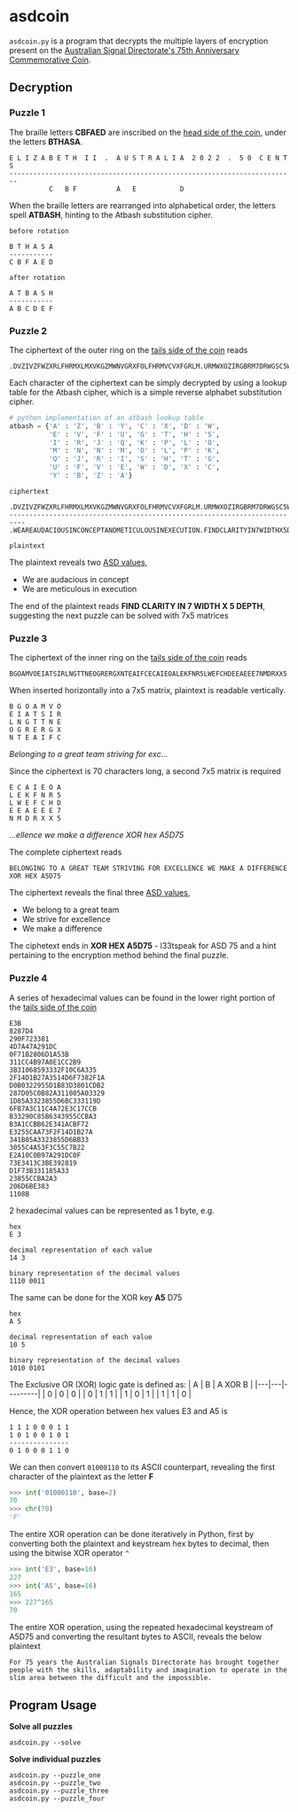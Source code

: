 # asdcoin
`asdcoin.py` is a program that decrypts the multiple layers of encryption present on the [Australian Signal Directorate's 75th Anniversary Commemorative Coin](https://www.asd.gov.au/75th-anniversary/events/2022-09-01-75th-anniversary-commemorative-coin).

## Decryption

### Puzzle 1
The braille letters **CBFAED** are inscribed on the [head side of the coin](https://www.asd.gov.au/sites/default/files/2022-09/ASD-50-SIDE-B-Hires.jpg), under the letters **BTHASA**.
```
E L I Z A B E T H  I I  .  A U S T R A L I A  2 0 2 2  .  5 0  C E N T S
------------------------------------------------------------------------
          C   B F          A   E           D
```

When the braille letters are rearranged into alphabetical order, the letters spell **ATBASH**, hinting to the Atbash substitution cipher.
```
before rotation

B T H A S A
-----------
C B F A E D
```

```
after rotation

A T B A S H
-----------
A B C D E F
```


### Puzzle 2
The ciphertext of the outer ring on the [tails side of the coin](https://www.asd.gov.au/sites/default/files/2022-09/ASD-50-SIDE-A-Hires.jpg) reads
```
.DVZIVZFWZXRLFHRMXLMXVKGZMWNVGRXFOLFHRMVCVXFGRLM.URMWXOZIRGBRM7DRWGSC5WVKGS
```

Each character of the ciphertext can be simply decrypted by using a lookup table for the Atbash cipher, which is a simple reverse alphabet substitution cipher.

```python
# python implementation of an atbash lookup table
atbash = {'A' : 'Z', 'B' : 'Y', 'C' : 'X', 'D' : 'W',
		  'E' : 'V', 'F' : 'U', 'G' : 'T', 'H' : 'S',
		  'I' : 'R', 'J' : 'Q', 'K' : 'P', 'L' : 'O',
		  'M' : 'N', 'N' : 'M', 'O' : 'L', 'P' : 'K',
		  'Q' : 'J', 'R' : 'I', 'S' : 'H', 'T' : 'G',
		  'U' : 'F', 'V' : 'E', 'W' : 'D', 'X' : 'C',
		  'Y' : 'B', 'Z' : 'A'}
```

```
ciphertext

.DVZIVZFWZXRLFHRMXLMXVKGZMWNVGRXFOLFHRMVCVXFGRLM.URMWXOZIRGBRM7DRWGSC5WVKGS
--------------------------------------------------------------------------
.WEAREAUDACIOUSINCONCEPTANDMETICULOUSINEXECUTION.FINDCLARITYIN7WIDTHX5DEPTH

plaintext
```

The plaintext reveals two [ASD values](https://www.asd.gov.au/about/values), 
- We are audacious in concept
- We are meticulous in execution

The end of the plaintext reads **FIND CLARITY IN 7 WIDTH X 5 DEPTH**, suggesting the next puzzle can be solved with 7x5 matrices


### Puzzle 3
The ciphertext of the inner ring on the [tails side of the coin](https://www.asd.gov.au/sites/default/files/2022-09/ASD-50-SIDE-A-Hires.jpg) reads
```
BGOAMVOEIATSIRLNGTTNEOGRERGXNTEAIFCECAIEOALEKFNR5LWEFCHDEEAEEE7NMDRXX5
```

When inserted horizontally into a 7x5 matrix, plaintext is readable vertically.
```
B G O A M V O
E I A T S I R
L N G T T N E
O G R E R G X
N T E A I F C
```
*Belonging to a great team striving for exc...*

Since the ciphertext is 70 characters long, a second 7x5 matrix is required
```
E C A I E O A
L E K F N R 5
L W E F C H D
E E A E E E 7
N M D R X X 5
```
*...ellence we make a difference XOR hex A5D75*

The complete ciphertext reads
```
BELONGING TO A GREAT TEAM STRIVING FOR EXCELLENCE WE MAKE A DIFFERENCE XOR HEX A5D75
```

The ciphertext reveals the final three [ASD values](https://www.asd.gov.au/about/values), 
- We belong to a great team
- We strive for excellence
- We make a difference
 
The ciphetext ends in **XOR HEX A5D75** - l33tspeak for ASD 75 and a hint pertaining to the encryption method behind the final puzzle.


### Puzzle 4
A series of hexadecimal values can be found in the lower right portion of the [tails side of the coin](https://www.asd.gov.au/sites/default/files/2022-09/ASD-50-SIDE-A-Hires.jpg)
```
E3B
8287D4
290F723381
4D7A47A291DC
0F71B2806D1A53B
311CC4B97A0E1CC2B9
3B31068593332F10C6A335
2F14D1B27A3514D6F7382F1A
D0B0322955D1B83D3801CDB2
287D05C0B82A311085A03329
1D85A3323855D6BC333119D
6FB7A3C11C4A72E3C17CCB
B33290C85B6343955CCBA3
B3A1CCBB62E341ACBF72
E3255CAA73F2F14D1B27A
341B85A3323855D6BB33
3055C4A53F3C55C7B22
E2A10C0B97A291DC0F
73E3413C3BE392819
D1F73B331185A33
23855CCBA2A3
206D6BE383
1108B
```

2 hexadecimal values can be represented as 1 byte, e.g.
```
hex
E 3

decimal representation of each value
14 3

binary representation of the decimal values
1110 0011
```

The same can be done for the XOR key **A5** D75
```
hex
A 5

decimal representation of each value
10 5

binary representation of the decimal values
1010 0101
```

The Exclusive OR (XOR) logic gate is defined as:
| A | B | A XOR B |
|---|---|---------|
| 0 | 0 | 0 |
| 0 | 1 | 1 |
| 1 | 0 | 1 |
| 1 | 1 | 0 |

Hence, the XOR operation between hex values E3 and A5 is
```
1 1 1 0 0 0 1 1
1 0 1 0 0 1 0 1
---------------
0 1 0 0 0 1 1 0
```

We can then convert `01000110` to its ASCII counterpart, revealing the first character of the plaintext as the letter **F**
```python
>>> int('01000110', base=2)
70
>>> chr(70)
'F'
```

The entire XOR operation can be done iteratively in Python, first by converting both the plaintext and keystream hex bytes to decimal, then using the bitwise XOR operator `^`
```python
>>> int('E3', base=16)
227
>>> int('A5', base=16)
165
>>> 227^165
70
```

The entire XOR operation, using the repeated hexadecimal keystream of A5D75 and converting the resultant bytes to ASCII, reveals the below plaintext
```
For 75 years the Australian Signals Directorate has brought together people with the skills, adaptability and imagination to operate in the slim area between the difficult and the impossible.
```


## Program Usage

**Solve all puzzles**
```
asdcoin.py --solve
```

**Solve individual puzzles**
```
asdcoin.py --puzzle_one
asdcoin.py --puzzle_two
asdcoin.py --puzzle_three
asdcoin.py --puzzle_four
```
